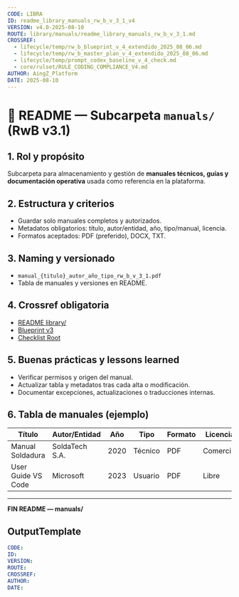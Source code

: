 ```yaml
---
CODE: LIBRA
ID: readme_library_manuals_rw_b_v_3_1_v4
VERSION: v4.0-2025-08-10
ROUTE: library/manuals/readme_library_manuals_rw_b_v_3_1.md
CROSSREF:
  - lifecycle/temp/rw_b_blueprint_v_4_extendido_2025_08_06.md
  - lifecycle/temp/rw_b_master_plan_v_4_extendido_2025_08_06.md
  - lifecycle/temp/prompt_codex_baseline_v_4_check.md
  - core/rulset/RULE_CODING_COMPLIANCE_V4.md
AUTHOR: AingZ_Platform
DATE: 2025-08-10
---
```

# 📘 README — Subcarpeta `manuals/` (RwB v3.1)

## 1. Rol y propósito
Subcarpeta para almacenamiento y gestión de **manuales técnicos, guías y documentación operativa** usada como referencia en la plataforma.

## 2. Estructura y criterios
- Guardar solo manuales completos y autorizados.
- Metadatos obligatorios: título, autor/entidad, año, tipo/manual, licencia.
- Formatos aceptados: PDF (preferido), DOCX, TXT.

## 3. Naming y versionado
- `manual_{titulo}_autor_año_tipo_rw_b_v_3_1.pdf`
- Tabla de manuales y versiones en README.

## 4. Crossref obligatoria
- [README library/](../readme_library_rw_b_v_3_1.md)
- [Blueprint v3](../../../blueprint_rw_b_platform_v_3_20250803.md)
- [Checklist Root](../../../checklist_root_rw_b_v_3_20250805.md)

## 5. Buenas prácticas y lessons learned
- Verificar permisos y origen del manual.
- Actualizar tabla y metadatos tras cada alta o modificación.
- Documentar excepciones, actualizaciones o traducciones internas.

## 6. Tabla de manuales (ejemplo)

| Título              | Autor/Entidad   | Año | Tipo        | Formato | Licencia   | Estado |
|---------------------|-----------------|-----|-------------|---------|------------|--------|
| Manual Soldadura    | SoldaTech S.A.  | 2020| Técnico     | PDF     | Comercial  | ✅     |
| User Guide VS Code  | Microsoft       | 2023| Usuario     | PDF     | Libre      | ✅     |

---
**FIN README — manuals/**

## OutputTemplate
```yaml
CODE:
ID:
VERSION:
ROUTE:
CROSSREF:
AUTHOR:
DATE:
```
